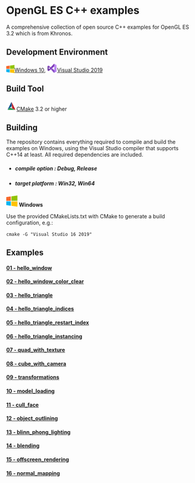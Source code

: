 # OpenGL ES C++ examples
A comprehensive collection of open source C++ examples for OpenGL ES 3.2 which is from Khronos.

## Development Environment

<img src="./images/windowslogo.png" alt="" height="22px" valign="bottom">[Windows 10](https://www.microsoft.com/en-us/software-download/windows10), <img src="./images/vs2019logo.png" alt="" height="26px" valign="bottom">[Visual Studio 2019](https://visualstudio.microsoft.com/zh-hant/vs/?rr=https%3A%2F%2Fwww.baidu.com%2Flink%3Furl%3DS64iLGalmjZ-FW3YG98CKR-p-qlL5e44wYM1QX0YOcUTbyVG9RW-OuEKWDJvhpo5eA_XrGeAjalso5T-f03iaK%26wd%3D%26eqid%3Db664e1c30015a0e9000000065d07a930)

## Build Tool

<img src="./images/cmakelogo.png" alt="" height="32px" valign="bottom">[CMake](https://cmake.org/) 3.2 or higher

## Building

The repository contains everything required to compile and build the examples on Windows,  using the Visual Studio compiler that supports C++14 at least. All required dependencies are included.

- ##### compile option : Debug, Release

- ##### target platform : Win32, Win64

<img src="./images/windowslogo.png" alt="" height="30px"> **Windows**

Use the provided CMakeLists.txt with CMake to generate a build configuration, e.g.:

```
cmake -G "Visual Studio 16 2019"
```

## Examples

#### [01 - hello_window](<https://github.com/rinkowei/OpenGLES_Examples/tree/master/src/1.hello_window>)



#### [02 - hello_window_color_clear](<https://github.com/rinkowei/OpenGLES_Examples/tree/master/src/2.hello_window_color_clear>)



#### [03 - hello_triangle](<https://github.com/rinkowei/OpenGLES_Examples/tree/master/src/3.hello_triangle>)



#### [04 - hello_triangle_indices](<https://github.com/rinkowei/OpenGLES_Examples/tree/master/src/4.hello_triangle_indices>)



#### [05 - hello_triangle_restart_index](<https://github.com/rinkowei/OpenGLES_Examples/tree/master/src/5.hello_triangle_restart_index>)



#### [06 - hello_triangle_instancing](<https://github.com/rinkowei/OpenGLES_Examples/tree/master/src/6.hello_triangle_instancing>)



#### [07 - quad_with_texture](<https://github.com/rinkowei/OpenGLES_Examples/tree/master/src/7.quad_with_texture>)



#### [08 - cube_with_camera](<https://github.com/rinkowei/OpenGLES_Examples/tree/master/src/8.cube_with_camera>)



#### [09 - transformations](<https://github.com/rinkowei/OpenGLES_Examples/tree/master/src/9.transformations>)



#### [10 - model_loading](<https://github.com/rinkowei/OpenGLES_Examples/tree/master/src/10.model_loading>)



#### [11 - cull_face](<https://github.com/rinkowei/OpenGLES_Examples/tree/master/src/11.cull_face>)



#### [12 - object_outlining](<https://github.com/rinkowei/OpenGLES_Examples/tree/master/src/12.object_outlining>)



#### [13 - blinn_phong_lighting](<https://github.com/rinkowei/OpenGLES_Examples/tree/master/src/13.blinn_phong_lighting>)



#### [14 - blending](<https://github.com/rinkowei/OpenGLES_Examples/tree/master/src/14.blending>)



#### [15 - offscreen_rendering](<https://github.com/rinkowei/OpenGLES_Examples/tree/master/src/15.offscreen_rendering>)



#### [16 - normal_mapping](<https://github.com/rinkowei/OpenGLES_Examples/tree/master/src/16.normal_mapping>)